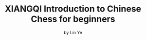 ---
title: XIANGQI Introduction to Chinese Chess for beginners
subtitle: by Lin Ye
layout: product
tags: [Xiangqi]
---